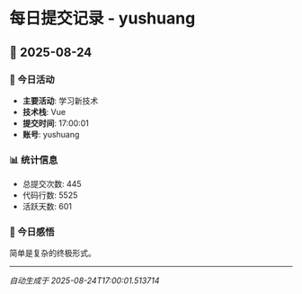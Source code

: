 # 每日提交记录 - yushuang

## 📅 2025-08-24

### 🎯 今日活动
- **主要活动**: 学习新技术
- **技术栈**: Vue
- **提交时间**: 17:00:01
- **账号**: yushuang

### 📊 统计信息
- 总提交次数: 445
- 代码行数: 5525
- 活跃天数: 601

### 💭 今日感悟
简单是复杂的终极形式。

---
*自动生成于 2025-08-24T17:00:01.513714*
